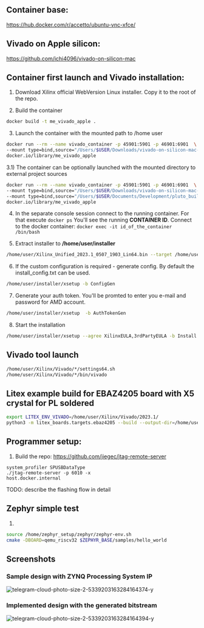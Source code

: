 ## Container base:
https://hub.docker.com/r/accetto/ubuntu-vnc-xfce/

## Vivado on Apple silicon:
https://github.com/ichi4096/vivado-on-silicon-mac

## Container first launch and Vivado installation:
1) Download Xilinx official WebVersion Linux installer. Copy it to the root of the repo.

2) Build the container

```sh
docker build -t me_vivado_apple .
```

3) Launch the container with the mounted path to /home user
```sh
docker run --rm --name vivado_container -p 45901:5901 -p 46901:6901  \
--mount type=bind,source="/Users/$USER/Downloads/vivado-on-silicon-mac-main",target="/home/user" \
docker.io/library/me_vivado_apple
```

3.1) The container can be optionally launched with the mounted directory to external project sources
```sh
docker run --rm --name vivado_container -p 45901:5901 -p 46901:6901  \
--mount type=bind,source="/Users/$USER/Downloads/vivado-on-silicon-mac-main",target="/home/user" \
--mount type=bind,source="/Users/$USER/Documents/Development/pluto_build",target="/home/user/pluto" \
docker.io/library/me_vivado_apple
```

4) In the separate console session connect to the running container. For that execute
```docker ps```
You'll see the running **CONTAINER ID**. Connect to the docker container:
```docker exec -it id_of_the_container /bin/bash```

5) Extract installer to **/home/user/installer**

```sh
/home/user/Xilinx_Unified_2023.1_0507_1903_Lin64.bin --target /home/user/installer --noexec
```

6) If the custom configuration is required - generate config. By default the install_config.txt can be used.

```sh
/home/user/installer/xsetup -b ConfigGen
```

7) Generate your auth token. You'll be promted to enter you e-mail and password for AMD account.

```sh
/home/user/installer/xsetup  -b AuthTokenGen
```

8) Start the installation

```sh
/home/user/installer/xsetup --agree XilinxEULA,3rdPartyEULA -b Install -c /home/user/install_config.txt
```


## Vivado tool launch
```sh
/home/user/Xilinx/Vivado/*/settings64.sh
/home/user/Xilinx/Vivado/*/bin/vivado
```

## Litex example build for EBAZ4205 board with X5 crystal for PL soldered
```sh
export LITEX_ENV_VIVADO=/home/user/Xilinx/Vivado/2023.1/
python3 -m litex_boards.targets.ebaz4205 --build --output-dir=/home/user/litex_bulild
```

## Programmer setup:
1) Build the repo:
https://github.com/jiegec/jtag-remote-server

```
system_profiler SPUSBDataType
./jtag-remote-server -p 6010 -x
host.docker.internal
```
TODO: describe the flashing flow in detail

## Zephyr simple test
1)
```sh
source /home/zephyr_setup/zephyr/zephyr-env.sh 
cmake -DBOARD=qemu_riscv32 $ZEPHYR_BASE/samples/hello_world
```

## Screenshots
### Sample design with ZYNQ Processing System IP
![telegram-cloud-photo-size-2-5339203163284164374-y](https://github.com/ValentiWorkLearning/vivado-on-silicon-mac_with_vnc/assets/25596072/87c143ea-fddd-4f9a-b6a7-7a1b44909331)

### Implemented design with the generated bitstream
![telegram-cloud-photo-size-2-5339203163284164394-y](https://github.com/ValentiWorkLearning/vivado-on-silicon-mac_with_vnc/assets/25596072/002345ab-39d8-46da-af2b-52e82f00c319)

